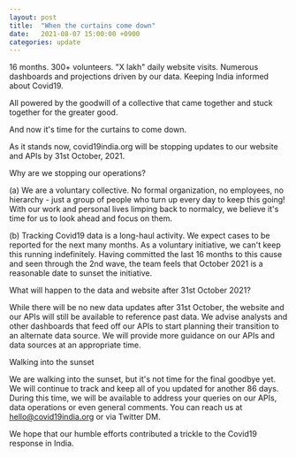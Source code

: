 ```yaml
---
layout: post
title:  "When the curtains come down"
date:   2021-08-07 15:00:00 +0900
categories: update
---
```


16 months. 300+ volunteers. "X lakh" daily website visits. Numerous dashboards and projections driven by our data. Keeping India informed about Covid19. 
 
All powered by the goodwill of a collective that came together and stuck together for the greater good. 
 
And now it's time for the curtains to come down. 
 
As it stands now, covid19india.org will be stopping updates to our website and APIs by 31st October, 2021. 
 
Why are we stopping our operations? 
 
(a) We are a voluntary collective. No formal organization, no employees, no hierarchy - just a group of people who turn up every day to keep this going! With our work and personal lives limping back to normalcy, we believe it's time for us to look ahead and focus on them.  
 
(b) Tracking Covid19 data is a long-haul activity. We expect cases to be reported for the next many months. As a voluntary initiative, we can't keep this running indefinitely. Having committed the last 16 months to this cause and seen through the 2nd wave, the team feels that October 2021 is a reasonable date to sunset the initiative.  
 
What will happen to the data and website after 31st October 2021? 
 
While there will be no new data updates after 31st October, the website and our APIs will still be available to reference past data. We advise analysts and other dashboards that feed off our APIs to start planning their transition to an alternate data source. We will provide more guidance on our APIs and data sources at an appropriate time.  
 
Walking into the sunset 
 
We are walking into the sunset, but it's not time for the final goodbye yet. We will continue to track and keep all of you updated for another 86 days. During this time, we will be available to address your queries on our APIs, data operations or even general comments. You can reach us at hello@covid19india.org or via Twitter DM.  
 
We hope that our humble efforts contributed a trickle to the Covid19 response in India.
